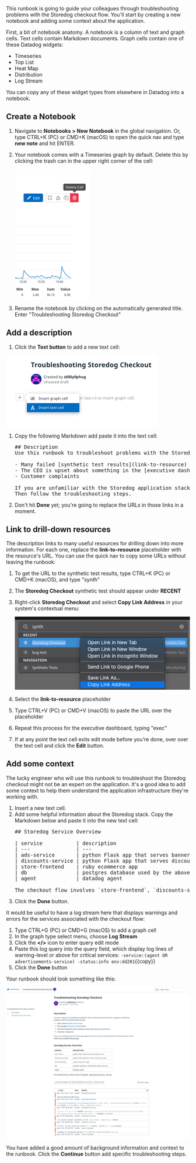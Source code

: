 This runbook is going to guide your colleagues through troubleshooting problems with the Storedog checkout flow. You'll start by creating a new notebook and adding some context about the application.

First, a bit of notebook anatomy. A notebook is a column of text and graph cells. Text cells contain Markdown documents. Graph cells contain one of these Datadog widgets: 

  - Timeseries
  - Top List
  - Heat Map
  - Distribution
  - Log Stream

You can copy any of these widget types from elsewhere in Datadog into a notebook. 

## Create a Notebook
1. Navigate to **Notebooks > New Notebook** in the global navigation. Or, type CTRL+K (PC) or CMD+K (macOS) to open the quick nav and type **new note** and hit ENTER.
1. Your notebook comes with a Timeseries graph by default. Delete this by clicking the trash can in the upper right corner of the cell: 

   ![Delete the default graph](./assets/delete_default_graph.png)

1. Rename the notebook by clicking on the automatically generated title. Enter "Troubleshooting Storedog Checkout"

## Add a description
1. Click the **Text button** to add a new text cell:

  ![Insert text cell](./assets/insert_text_cell.png)

1. Copy the following Markdown add paste it into the text cell:
   <pre class="file" data-target="clipboard">
   ## Description
   Use this runbook to troubleshoot problems with the Storedog checkout flow. Symptoms indicating problems with the checkout flow include:

   - Many failed [synthetic test results](link-to-resource)
   - The CEO is upset about something in the [executive dashboard](link-to-resource)
   - Customer complaints

   If you are unfamiliar with the Storedog application stack, look at Storedog Service Overview below.
   Then follow the troubleshooting steps.
   </pre>
1. Don't hit **Done** yet; you're going to replace the URLs in those links in a moment.

## Link to drill-down resources
The description links to many useful resources for drilling down into more information. For each one, replace the **link-to-resource** placeholder with the resource's URL. You can use the quick nav to copy some URLs without leaving the runbook:

1. To get the URL to the synthetic test results, type CTRL+K (PC) or CMD+K (macOS), and type "synth"
1. The **Storedog Checkout** synthetic test should appear under **RECENT**
1. Right-click **Storedog Checkout** and select **Copy Link Address** in your system's contextual menu:

   ![Copy synthetic test URL from quick nav](./assets/copy_url_synth_test.png)

1. Select the **link-to-resource** placeholder
1. Type CTRL+V (PC) or CMD+V (macOS) to paste the URL over the placeholder
1. Repeat this process for the executive dashboard, typing "exec"
1. If at any point the text cell exits edit mode before you're done, over over the text cell and click the **Edit** button.

## Add some context
The lucky engineer who will use this runbook to troubleshoot the Storedog checkout might not be an expert on the application. It's a good idea to add some context to help them understand the application infrastructure they're working with.

1. Insert a new text cell.
1. Add some helpful information about the Storedog stack. Copy the Markdown below and paste it into the new text cell:
   <pre class="file" data-target="clipboard">
   ## Storedog Service Overview

   | service           | description                                  |
   | ---               | ---                                          |           
   | ads-service       | python Flask app that serves banner ads      |
   | discounts-service | python Flask app that serves discount codes  |
   | store-frontend    | ruby ecommerce app                           |
   | db                | postgres database used by the above services | 
   | agent             | datadog agent                                | 

   The checkout flow involves `store-frontend`, `discounts-service`, and `db`.
   </pre>
1. Click the **Done** button.

It would be useful to have a log stream here that displays warnings and errors for the services associated with the checkout flow:

1. Type CTRL+G (PC) or CMD+G (macOS) to add a graph cell
1. In the graph type select menu, choose **Log Stream**
1. Click the **</>** icon to enter query edit mode
1. Paste this log query into the query field, which display log lines of warning-level or above for critical services: `-service:(agent OR advertisements-service) -status:info env:dd201`{{copy}}
1. Click the **Done** button

Your runbook should look something like this:

![Runbook started](./assets/runbook_step_1.png)

You have added a good amount of background information and context to the runbook. Click the **Continue** button add specific troubleshooting steps.
